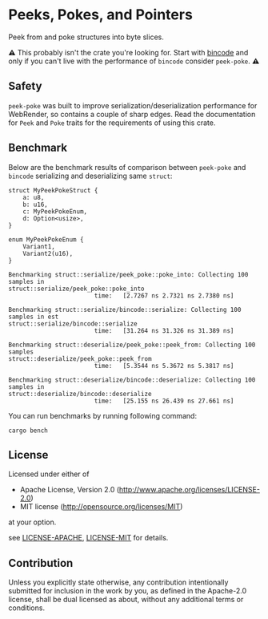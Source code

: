 # Peeks, Pokes, and Pointers

Peek from and poke structures into byte slices.

:warning: This probably isn't the crate you're looking for. Start with
[bincode](https://crates.io/crates/bincode) and only if you can't live with the
performance of `bincode` consider `peek-poke`. :warning:

## Safety

`peek-poke` was built to improve serialization/deserialization performance for
WebRender, so contains a couple of sharp edges. Read the documentation for
`Peek` and `Poke` traits for the requirements of using this crate.

## Benchmark

Below are the benchmark results of comparison between `peek-poke` and `bincode` serializing and deserializing same `struct`:
```
struct MyPeekPokeStruct {
    a: u8,
    b: u16,
    c: MyPeekPokeEnum,
    d: Option<usize>,
}

enum MyPeekPokeEnum {
    Variant1,
    Variant2(u16),
}
```

```
Benchmarking struct::serialize/peek_poke::poke_into: Collecting 100 samples in                                                                                struct::serialize/peek_poke::poke_into
                        time:   [2.7267 ns 2.7321 ns 2.7380 ns]

Benchmarking struct::serialize/bincode::serialize: Collecting 100 samples in est                                                                                struct::serialize/bincode::serialize
                        time:   [31.264 ns 31.326 ns 31.389 ns]

Benchmarking struct::deserialize/peek_poke::peek_from: Collecting 100 samples                                                                                 struct::deserialize/peek_poke::peek_from
                        time:   [5.3544 ns 5.3672 ns 5.3817 ns]

Benchmarking struct::deserialize/bincode::deserialize: Collecting 100 samples in                                                                                struct::deserialize/bincode::deserialize
                        time:   [25.155 ns 26.439 ns 27.661 ns]
```

You can run benchmarks by running following command:
```
cargo bench
```

## License
[license]: #license

Licensed under either of
- Apache License, Version 2.0 (http://www.apache.org/licenses/LICENSE-2.0)
- MIT license (http://opensource.org/licenses/MIT)

at your option.

see [LICENSE-APACHE](LICENSE-APACHE), [LICENSE-MIT](LICENSE-MIT) for details.

## Contribution
Unless you explicitly state otherwise, any contribution intentionally submitted for inclusion in the work by you, as
defined in the Apache-2.0 license, shall be dual licensed as about, without any additional terms or conditions.
